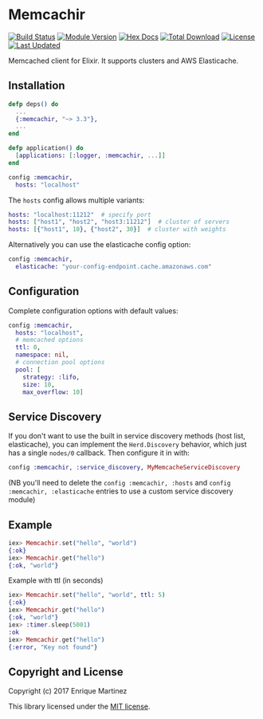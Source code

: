 # Memcachir

[![Build Status](https://secure.travis-ci.org/peillis/memcachir.png)](http://travis-ci.org/peillis/memcachir)
[![Module Version](https://img.shields.io/hexpm/v/memcachir.svg)](https://hex.pm/packages/memcachir)
[![Hex Docs](https://img.shields.io/badge/hex-docs-lightgreen.svg)](https://hexdocs.pm/memcachir/)
[![Total Download](https://img.shields.io/hexpm/dt/memcachir.svg)](https://hex.pm/packages/memcachir)
[![License](https://img.shields.io/hexpm/l/memcachir.svg)](https://github.com/peillis/memcachir/blob/master/LICENSE.md)
[![Last Updated](https://img.shields.io/github/last-commit/peillis/memcachir.svg)](https://github.com/peillis/memcachir/commits/master)

Memcached client for Elixir. It supports clusters and AWS Elasticache.

## Installation

```elixir
defp deps() do
  ...
  {:memcachir, "~> 3.3"},
  ...
end

defp application() do
  [applications: [:logger, :memcachir, ...]]
end
```

```elixir
config :memcachir,
  hosts: "localhost"
```

The `hosts` config allows multiple variants:

```elixir
hosts: "localhost:11212"  # specify port
hosts: ["host1", "host2", "host3:11212"]  # cluster of servers
hosts: [{"host1", 10}, {"host2", 30}]  # cluster with weights
```

Alternatively you can use the elasticache config option:

```elixir
config :memcachir,
  elasticache: "your-config-endpoint.cache.amazonaws.com"
```

## Configuration

Complete configuration options with default values:

```elixir
config :memcachir,
  hosts: "localhost",
  # memcached options
  ttl: 0,
  namespace: nil,
  # connection pool options
  pool: [
    strategy: :lifo,
    size: 10,
    max_overflow: 10]
```

## Service Discovery

If you don't want to use the built in service discovery methods (host list, elasticache), you can implement the `Herd.Discovery` behavior, which just has a single `nodes/0` callback.  Then configure it in with:

```elixir
config :memcachir, :service_discovery, MyMemcacheServiceDiscovery
```

(NB you'll need to delete the `config :memcachir, :hosts` and `config :memcachir, :elasticache` entries to use a custom service discovery module)

## Example

```elixir
iex> Memcachir.set("hello", "world")
{:ok}
iex> Memcachir.get("hello")
{:ok, "world"}
```

Example with ttl (in seconds)
```elixir
iex> Memcachir.set("hello", "world", ttl: 5)
{:ok}
iex> Memcachir.get("hello")
{:ok, "world"}
iex> :timer.sleep(5001)
:ok
iex> Memcachir.get("hello")
{:error, "Key not found"}
```

## Copyright and License

Copyright (c) 2017 Enrique Martinez

This library licensed under the [MIT license](./LICENSE.md).
